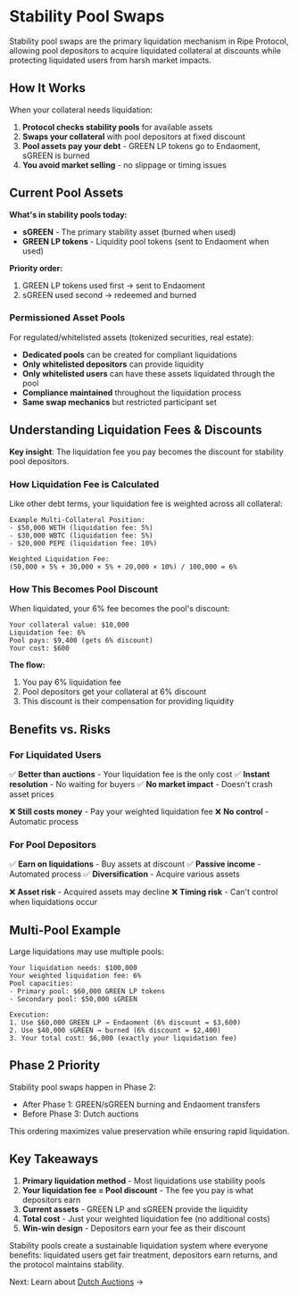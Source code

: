 # Stability Pool Swaps

Stability pool swaps are the primary liquidation mechanism in Ripe Protocol, allowing pool depositors to acquire liquidated collateral at discounts while protecting liquidated users from harsh market impacts.

## How It Works

When your collateral needs liquidation:

1. **Protocol checks stability pools** for available assets
2. **Swaps your collateral** with pool depositors at fixed discount
3. **Pool assets pay your debt** - GREEN LP tokens go to Endaoment, sGREEN is burned
4. **You avoid market selling** - no slippage or timing issues

## Current Pool Assets

**What's in stability pools today:**
- **sGREEN** - The primary stability asset (burned when used)
- **GREEN LP tokens** - Liquidity pool tokens (sent to Endaoment when used)

**Priority order:**
1. GREEN LP tokens used first → sent to Endaoment
2. sGREEN used second → redeemed and burned

### Permissioned Asset Pools

For regulated/whitelisted assets (tokenized securities, real estate):
- **Dedicated pools** can be created for compliant liquidations
- **Only whitelisted depositors** can provide liquidity
- **Only whitelisted users** can have these assets liquidated through the pool
- **Compliance maintained** throughout the liquidation process
- **Same swap mechanics** but restricted participant set

## Understanding Liquidation Fees & Discounts

**Key insight**: The liquidation fee you pay becomes the discount for stability pool depositors.

### How Liquidation Fee is Calculated

Like other debt terms, your liquidation fee is weighted across all collateral:

```
Example Multi-Collateral Position:
- $50,000 WETH (liquidation fee: 5%)
- $30,000 WBTC (liquidation fee: 5%)  
- $20,000 PEPE (liquidation fee: 10%)

Weighted Liquidation Fee:
(50,000 × 5% + 30,000 × 5% + 20,000 × 10%) / 100,000 = 6%
```

### How This Becomes Pool Discount

When liquidated, your 6% fee becomes the pool's discount:

```
Your collateral value: $10,000
Liquidation fee: 6%
Pool pays: $9,400 (gets 6% discount)
Your cost: $600
```

**The flow:**
1. You pay 6% liquidation fee
2. Pool depositors get your collateral at 6% discount
3. This discount is their compensation for providing liquidity

## Benefits vs. Risks

### For Liquidated Users
✅ **Better than auctions** - Your liquidation fee is the only cost
✅ **Instant resolution** - No waiting for buyers
✅ **No market impact** - Doesn't crash asset prices

❌ **Still costs money** - Pay your weighted liquidation fee
❌ **No control** - Automatic process

### For Pool Depositors
✅ **Earn on liquidations** - Buy assets at discount
✅ **Passive income** - Automated process
✅ **Diversification** - Acquire various assets

❌ **Asset risk** - Acquired assets may decline
❌ **Timing risk** - Can't control when liquidations occur

## Multi-Pool Example

Large liquidations may use multiple pools:

```
Your liquidation needs: $100,000
Your weighted liquidation fee: 6%
Pool capacities:
- Primary pool: $60,000 GREEN LP tokens
- Secondary pool: $50,000 sGREEN

Execution:
1. Use $60,000 GREEN LP → Endaoment (6% discount = $3,600)
2. Use $40,000 sGREEN → burned (6% discount = $2,400)
3. Your total cost: $6,000 (exactly your liquidation fee)
```

## Phase 2 Priority

Stability pool swaps happen in Phase 2:
- After Phase 1: GREEN/sGREEN burning and Endaoment transfers
- Before Phase 3: Dutch auctions

This ordering maximizes value preservation while ensuring rapid liquidation.

## Key Takeaways

1. **Primary liquidation method** - Most liquidations use stability pools
2. **Your liquidation fee = Pool discount** - The fee you pay is what depositors earn
3. **Current assets** - GREEN LP and sGREEN provide the liquidity
4. **Total cost** - Just your weighted liquidation fee (no additional costs)
5. **Win-win design** - Depositors earn your fee as their discount

Stability pools create a sustainable liquidation system where everyone benefits: liquidated users get fair treatment, depositors earn returns, and the protocol maintains stability.

Next: Learn about [Dutch Auctions](dutch-auctions.md) →
